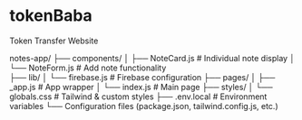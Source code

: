 # tokenBaba
Token Transfer Website


notes-app/
├── components/
│   ├── NoteCard.js      # Individual note display
│   └── NoteForm.js      # Add note functionality  
├── lib/
│   └── firebase.js      # Firebase configuration
├── pages/
│   ├── _app.js         # App wrapper
│   └── index.js        # Main page
├── styles/
│   └── globals.css     # Tailwind & custom styles
├── .env.local          # Environment variables
└── Configuration files (package.json, tailwind.config.js, etc.)



<!-- // Import the functions you need from the SDKs you need
import { initializeApp } from "firebase/app";
import { getAnalytics } from "firebase/analytics";
// TODO: Add SDKs for Firebase products that you want to use
// https://firebase.google.com/docs/web/setup#available-libraries

// Your web app's Firebase configuration
// For Firebase JS SDK v7.20.0 and later, measurementId is optional
const firebaseConfig = {
  apiKey: "AIzaSyCMnPu51sd17nP5XocqwRanb79ZYto-vI0",
  authDomain: "tokenbaba-d4d42.firebaseapp.com",
  databaseURL: "https://tokenbaba-d4d42-default-rtdb.firebaseio.com",
  projectId: "tokenbaba-d4d42",
  storageBucket: "tokenbaba-d4d42.firebasestorage.app",
  messagingSenderId: "624723641268",
  appId: "1:624723641268:web:f5e8e31613d00f811ee8e1",
  measurementId: "G-EY6YZ82ZYP"
};

// Initialize Firebase
const app = initializeApp(firebaseConfig);
const analytics = getAnalytics(app); -->